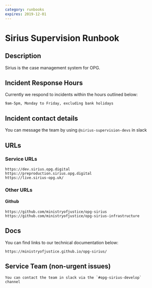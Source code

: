 ```yaml
---
category: runbooks
expires: 2019-12-01
---
```

# Sirius Supervision Runbook

## Description

Sirius is the case management system for OPG.

## Incident Response Hours

Currently we respond to incidents within the hours outlined below:

    9am-5pm, Monday to Friday, excluding bank holidays

## Incident contact details

You can message the team by using `@sirius-supervision-devs` in slack

## URLs

### Service URLs

    https://dev.sirius.opg.digital
    https://preproduction.sirius.opg.digital
    https://live.sirius-opg.uk/

### Other URLs

#### Github

    https://github.com/ministryofjustice/opg-sirius
    https://github.com/ministryofjustice/opg-sirius-infrastructure

## Docs

You can find links to our technical documentation below:

    https://ministryofjustice.github.io/opg-sirius/

## Service Team (non-urgent issues)

    You can contact the team in slack via the `#opg-sirius-develop` channel